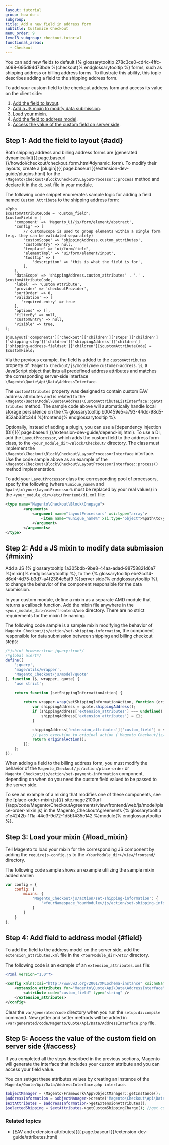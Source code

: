 ```yaml
---
layout: tutorial
group: how-do-i
subgroup:
title: Add a new field in address form
subtitle: Customize Checkout
menu_order: 9
level3_subgroup: checkout-tutorial
functional_areas:
  - Checkout
---
```


You can add new fields to default {% glossarytooltip 278c3ce0-cd4c-4ffc-a098-695d94d73bde %}checkout{% endglossarytooltip %} forms, such as shipping address or billing address forms. To illustrate this ability, this topic describes adding a field to the shipping address form.

To add your custom field to the checkout address form and access its value on the client side:

1. [Add the field to layout](#add).
2. [Add a JS mixin to modify data submission](#mixin).
3. [Load your mixin](#load_mixin).
4. [Add the field to address model](#field).
5. [Access the value of the custom field on server side](#access).

## Step 1: Add the field to layout {#add}

Both shipping address and billing address forms are [generated dynamically]({{ page.baseurl }}/howdoi/checkout/checkout_form.html#dynamic_form). To modify their layouts, create a [plugin]({{ page.baseurl }}/extension-dev-guide/plugins.html) for the `\Magento\Checkout\Block\Checkout\LayoutProcessor::process` method and declare it in the `di.xml` file in your module.

The following code snippet enumerates sample logic for adding a field named `Custom Attribute` to the shipping address form:

```php?start_inline=1
<?php
$customAttributeCode = 'custom_field';
$customField = [
    'component' => 'Magento_Ui/js/form/element/abstract',
    'config' => [
        // customScope is used to group elements within a single form (e.g. they can be validated separately)
        'customScope' => 'shippingAddress.custom_attributes',
        'customEntry' => null,
        'template' => 'ui/form/field',
        'elementTmpl' => 'ui/form/element/input',
        'tooltip' => [
            'description' => 'this is what the field is for',
        ],
    ],
    'dataScope' => 'shippingAddress.custom_attributes' . '.' . $customAttributeCode,
    'label' => 'Custom Attribute',
    'provider' => 'checkoutProvider',
    'sortOrder' => 0,
    'validation' => [
       'required-entry' => true
    ],
    'options' => [],
    'filterBy' => null,
    'customEntry' => null,
    'visible' => true,
];

$jsLayout['components']['checkout']['children']['steps']['children']['shipping-step']['children']['shippingAddress']['children']['shipping-address-fieldset']['children'][$customAttributeCode] = $customField;
```

Via the previous example, the field is added to the `customAttributes` property of `'Magento_Checkout/js/model/new-customer-address.js`, a JavaScript object that lists all predefined address attributes and matches the corresponding server-side interface `\Magento\Quote\Api\Data\AddressInterface`.

The `customAttributes` property was designed to contain custom EAV address attributes and is related to the `\Magento\Quote\Model\Quote\Address\CustomAttributeListInterface::getAttributes` method. The sample code above will automatically handle local storage persistence on the {% glossarytooltip b00459e5-a793-44dd-98d5-852ab33fc344 %}frontend{% endglossarytooltip %}.

Optionally, instead of adding a plugin, you can use a [dependency injection (DI)]({{ page.baseurl }}/extension-dev-guide/depend-inj.html). To use a DI, add the `LayoutProcessor`, which adds the custom field to the address form class, to the `<your_module_dir>/Block/Checkout/` directory. The class must implement the `\Magento\Checkout\Block\Checkout\LayoutProcessorInterface` interface. Use the code sample above as an example of the `\Magento\Checkout\Block\Checkout\LayoutProcessorInterface::process()` method implementation.

To add your `LayoutProcessor` class the corresponding pool of processors, specify the following (where `%unique_name%` and `%path\to\your\LayoutProcessor%` must be replaced by your real values) in the `<your_module_dir>/etc/frontend/di.xml` file:

```xml
<type name="Magento\Checkout\Block\Onepage">
        <arguments>
            <argument name="layoutProcessors" xsi:type="array">
                <item name="%unique_name%" xsi:type="object">%path\to\your\LayoutProcessor%</item>
            </argument>
        </arguments>
</type>
```

## Step 2: Add a JS mixin to modify data submission {#mixin}

Add a JS {% glossarytooltip 1a305bdb-9be8-44aa-adad-98758821d6a7 %}mixin{% endglossarytooltip %}, to the {% glossarytooltip ebe2cd14-d6d4-4d75-b3d7-a4f2384e5af9 %}server side{% endglossarytooltip %}, to change the behavior of the component responsible for the data submission.

In your custom module, define a mixin as a separate AMD module that returns a callback function. Add the mixin file anywhere in the `<your_module_dir>/view/frontend/web` directory. There are no strict requirements for the mixin file naming.

The following code sample is a sample mixin modifying the behavior of `Magento_Checkout/js/action/set-shipping-information`, the component responsible for data submission between shipping and billing checkout steps:

```js
/*jshint browser:true jquery:true*/
/*global alert*/
define([
    'jquery',
    'mage/utils/wrapper',
    'Magento_Checkout/js/model/quote'
], function ($, wrapper, quote) {
    'use strict';

    return function (setShippingInformationAction) {

        return wrapper.wrap(setShippingInformationAction, function (originalAction) {
            var shippingAddress = quote.shippingAddress();
            if (shippingAddress['extension_attributes'] === undefined) {
                shippingAddress['extension_attributes'] = {};
            }

            shippingAddress['extension_attributes']['custom_field'] = shippingAddress.customAttributes['custom_field'];
            // pass execution to original action ('Magento_Checkout/js/action/set-shipping-information')
            return originalAction();
        });
    };
});
```

When adding a field to the billing address form, you must modify the behavior of the `Magento_Checkout/js/action/place-order` or `Magento_Checkout/js/action/set-payment-information` component, depending on when do you need the custom field valued to be passed to the server side.

To see an example of a mixing that modifies one of these components, see the [place-order-mixin.js]({{ site.mage2100url }}app/code/Magento/CheckoutAgreements/view/frontend/web/js/model/place-order-mixin.js) in the Magento_CheckoutAgreements {% glossarytooltip c1e4242b-1f1a-44c3-9d72-1d5b1435e142 %}module{% endglossarytooltip %}.

## Step 3: Load your mixin {#load_mixin}

Tell Magento to load your mixin for the corresponding JS component by adding the `requirejs-config.js` to the `<YourModule_dir>/view/frontend/` directory.

The following code sample shows an example utilizing the sample mixin added earlier:

```js
var config = {
    config: {
        mixins: {
            'Magento_Checkout/js/action/set-shipping-information': {
                '<YourNamespace_YourModule>/js/action/set-shipping-information-mixin': true
            }
        }
    }
};
```

## Step 4: Add field to address model {#field}

To add the field to the address model on the server side, add the `extension_attributes.xml` file in the `<YourModule_dir>/etc/` directory.

The following code is an example of an `extension_attributes.xml` file:

```xml
<?xml version="1.0"?>

<config xmlns:xsi="http://www.w3.org/2001/XMLSchema-instance" xsi:noNamespaceSchemaLocation="urn:magento:framework:Api/etc/extension_attributes.xsd">
    <extension_attributes for="Magento\Quote\Api\Data\AddressInterface">
        <attribute code="custom_field" type="string" />
    </extension_attributes>
</config>
```

Clear the `var/generated/code` directory when you run the `setup:di:compile` command. New getter and setter methods will be added in `/var/generated/code/Magento/Quote/Api/Data/AddressInterface.php` file.

## Step 5: Access the value of the custom field on server side {#access}

If you completed all the steps described in the previous sections, Magento will generate the interface that includes your custom attribute and you can access your field value.

You can set/get these attributes values by creating an instance of the  `Magento/Quote/Api/Data/AddressInterface.php interface`.

```php
$objectManager = \Magento\Framework\App\ObjectManager::getInstance();
$addressInformation = $objectManager->create('Magento\Checkout\Api\Data\ShippingInformationInterface');
$extAttributes = $addressInformation->getExtensionAttributes();
$selectedShipping = $extAttributes->getCustomShippingCharge(); //get custom attribute data.
```

### Related topics

- [EAV and extension attributes]({{ page.baseurl }}/extension-dev-guide/attributes.html)
